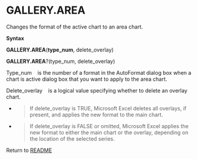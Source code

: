 # GALLERY.AREA

Changes the format of the active chart to an area chart.

**Syntax**

**GALLERY.AREA**(**type\_num**, delete\_overlay)

**GALLERY.AREA**?(type\_num, delete\_overlay)

Type\_num&nbsp;&nbsp;&nbsp;&nbsp;is the number of a format in the
AutoFormat dialog box when a chart is active dialog box that you want to
apply to the area chart.

Delete\_overlay&nbsp;&nbsp;&nbsp;&nbsp;is a logical value specifying
whether to delete an overlay chart.

  - > If delete\_overlay is TRUE, Microsoft Excel deletes all overlays,
    > if present, and applies the new format to the main chart.

  - > If delete\_overlay is FALSE or omitted, Microsoft Excel applies
    > the new format to either the main chart or the overlay, depending
    > on the location of the selected series.




Return to [README](README.md#G)

